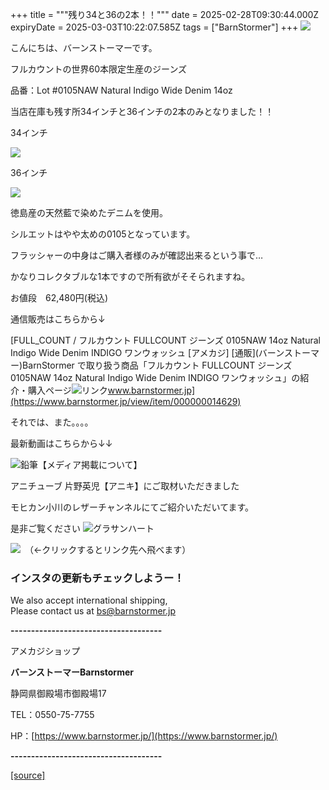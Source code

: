 +++
title = """残り34と36の2本！！"""
date = 2025-02-28T09:30:44.000Z
expiryDate = 2025-03-03T10:22:07.585Z
tags = ["BarnStormer"]
+++
[![](https://stat.ameba.jp/user_images/20231023/16/barnstormer-go/b2/03/p/o0420015015354743273.png)](https://ameblo.jp/barnstormer-go/entry-12825670498.html)

こんにちは、バーンストーマーです。

フルカウントの世界60本限定生産のジーンズ

品番：Lot #0105NAW Natural Indigo Wide Denim 14oz

当店在庫も残す所34インチと36インチの2本のみとなりました！！

34インチ

[![](https://stat.ameba.jp/user_images/20250228/17/barnstormer-go/16/4a/j/o0466070015549328587.jpg)](https://stat.ameba.jp/user_images/20250228/17/barnstormer-go/16/4a/j/o0466070015549328587.jpg)

36インチ

[![](https://stat.ameba.jp/user_images/20250228/17/barnstormer-go/e4/a8/j/o0466070015549328572.jpg)](https://stat.ameba.jp/user_images/20250228/17/barnstormer-go/e4/a8/j/o0466070015549328572.jpg)

徳島産の天然藍で染めたデニムを使用。

シルエットはやや太めの0105となっています。

フラッシャーの中身はご購入者様のみが確認出来るという事で…

かなりコレクタブルな1本ですので所有欲がそそられますね。

お値段　62,480円(税込)

通信販売はこちらから↓

[FULL\_COUNT / フルカウント FULLCOUNT ジーンズ 0105NAW 14oz Natural Indigo Wide Denim INDIGO ワンウォッシュ \[アメカジ\] \[通販\](バーンストーマー)BarnStormer で取り扱う商品「フルカウント FULLCOUNT ジーンズ 0105NAW 14oz Natural Indigo Wide Denim INDIGO ワンウォッシュ」の紹介・購入ページ![リンク](https://c.stat100.ameba.jp/ameblo/symbols/v3.20.0/svg/gray/editor_link.svg)www.barnstormer.jp](https://www.barnstormer.jp/view/item/000000014629)

それでは、また。。。。

最新動画はこちらから↓↓

![鉛筆](https://stat100.ameba.jp/blog/ucs/img/char/char3/519.png)【メディア掲載について】

アニチューブ 片野英児【アニキ】にご取材いただきました

モヒカン小川のレザーチャンネルにてご紹介いただいてます。

是非ご覧ください ![グラサンハート](https://stat100.ameba.jp/blog/ucs/img/char/char3/148.png)

[![](https://stat.ameba.jp/user_images/20230412/16/barnstormer-go/6a/23/p/o0108010815269242493.png)](https://www.instagram.com/barnstormer_daily/)　（←クリックするとリンク先へ飛べます）

### インスタの更新もチェックしようー！

We also accept international shipping,  
Please contact us at bs@barnstormer.jp

**\-------------------------------------**

アメカジショップ

**バーンストーマーBarnstormer**

静岡県御殿場市御殿場17

TEL：0550-75-7755

HP：[https://www.barnstormer.jp/](https://www.barnstormer.jp/)

**\-------------------------------------**

[[source]](https://ameblo.jp/barnstormer-go/entry-12888158962.html)
